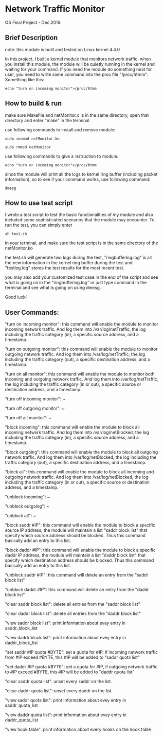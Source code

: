 # Network Traffic Monitor

OS Final Project - Dec.2016

## Brief Description

note: this module is built and tested on Linux kernel 4.4.0

In this project, I built a kernel module that monitors network traffic.
when you install this module, the module will be quietly running in the kernel and waiting for your command.
If you need the module do something neat for user, you need to write some command into the proc file "/proc/htmm".
Something like this:

```
echo "turn on incoming monitor">/proc/htmm
```


## How to build & run

make sure Makefile and netMonitor.c is in the same directory, open that directory and enter "make" in the terminal.

use following commands to install and remove module:

```
sudo insmod netMonitor.ko
```

```
sudo rmmod netMonitor
```

use following commands to give a instruction to module:


```
echo "turn on incoming monitor">/proc/htmm
```

since the module will print all the logs to kernel ring buffer (including packet information), so to see if your command works, use following command:

```
dmesg
```

## How to use test script

I wrote a test script to test the basic functionalities of my module and also included some sophisticated scenarios that the module may encounter. To run the test, you can simply enter

```
sh test.sh
```

in your terminal, and make sure the test script is in the same directory of the netMonitor.ko

the test.sh will generate two logs during the test, "ringbufferlog.log" is all the new information in the kernel ring buffer during the test and "testlog.log" stores the test results for the most recent test.

you may also add your customized test case in the end of the script and see what is going on in the "ringbufferlog.log" or just type command in the terminal and see what is going on using dmesg.

Good luck!


## User Commands:

"turn on incoming monitor": this command will enable the module to monitor incoming network traffic. 
And log them into /var/log/netTraffic, the log including the traffic category (in), a specific source address, and a timestamp.

"turn on outgoing monitor": this command will enable the module to monitor outgoing network traffic.
And log them into /var/log/netTraffic, the log including the traffic category (out), a specific destination address, and a timestamp.

"turn on all monitor": this command will enable the module to monitor both incoming and outgoing network traffic.
And log them into /var/log/netTraffic, the log including the traffic category (in or out), a specific source or destination address, and a timestamp.

"turn off incoming monitor": ~

"turn off outgoing monitor": ~

"turn off all monitor": ~

"block incoming": this command will enable the module to block all incoming network traffic. 
And log them into /var/log/netBlocked, the log including the traffic category (in), a specific source address, and a timestamp.


"block outgoing": this command will enable the module to block all outgoing network traffic.
And log them into /var/log/netBlocked, the log including the traffic category (out), a specific destination address, and a timestamp.


"block all": this command will enable the module to block all incoming and outgoing network traffic.
And log them into /var/log/netBlocked, the log including the traffic category (in or out), a specific source or destination address, and a timestamp.

"unblock incoming": ~

"unblock outgoing": ~

"unblock all": ~

"block saddr #IP": this command will enable the module to block a specific source IP address, the module will maintain a list "saddr block list" that specify which source address should be blocked. Thus this command basically add an entry to this list.

"block daddr #IP": this command will enable the module to block a specific daddr IP address, the module will maintain a list "daddr block list" that specify which destination address should be blocked. Thus this command basically add an entry to this list.

"unblock saddr #IP": this command will delete an entry from the "saddr block list"

"unblock daddr #IP": this command will delete an entry from the "daddr block list"

"clear saddr block list": delete all entries from the "saddr block list"

"clear daddr block list": delete all entries from the "daddr block list"

"view saddr block list": print information about evey entry in saddr_block_list

"view daddr block list": print information about evey entry in daddr_block_list

"set saddr #IP quota #BYTE": set a quota for #IP, if incoming network traffic from #IP exceed #BYTE, this #IP will be added to "saddr quota list"

"set daddr #IP quota #BYTE": set a quota for #IP, if outgoing network traffic to #IP exceed #BYTE, this #IP will be added to "daddr quota list"
 
"clear saddr quota list": unset every saddr on the list.

"clear daddr quota list": unset every daddr on the list.

"view saddr quota list": print information about evey entry in saddr_quota_list

"view daddr quota list": print information about evey entry in daddr_quota_list

"view hook table": print information about every hooks on the hook table
